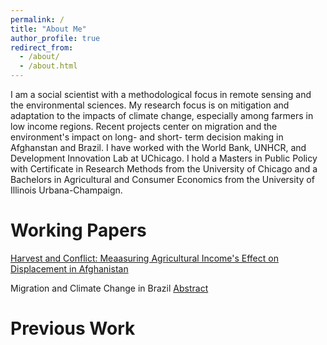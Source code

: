 ```yaml
---
permalink: /
title: "About Me"
author_profile: true
redirect_from: 
  - /about/
  - /about.html
---
```


I am a social scientist with a methodological focus in remote sensing and the environmental sciences. My research focus is on mitigation and adaptation to the impacts of climate change, especially among farmers in low income regions. Recent projects center on migration and the environment's impact on long- and short- term decision making in Afghanstan and Brazil. I have worked with the World Bank, UNHCR, and Development Innovation Lab at UChicago. I hold a Masters in Public Policy with Certificate in Research Methods from the University of Chicago and a Bachelors in Agricultural and Consumer Economics from the University of Illinois Urbana-Champaign.

Working Papers
======
[Harvest and Conflict: Meaasuring Agricultural Income's Effect on Displacement in Afghanistan](https://alex-sobczynski.github.io/files/Harvest_and_Displacement.pdf) 

Migration and Climate Change in Brazil [Abstract](https://alex-sobczynski.github.io/files/Migration_Abstract.pdf)

Previous Work
======


